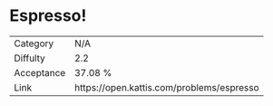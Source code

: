 # Espresso!

<table>
    <tr>
        <td>Category</td>
        <td>N/A</td>
    </tr>
    <tr>
        <td>Diffulty</td>
        <td>2.2</td>
    </tr>
    <tr>
        <td>Acceptance</td>
        <td>37.08 %</td>
    </tr>
    <tr>
        <td>Link</td>
        <td>https://open.kattis.com/problems/espresso</td>
    </tr>
</table>